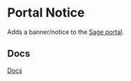 # Portal Notice

Adds a banner/notice to the [Sage portal](https://portal.sagecontinuum.org/).

## Docs
[Docs](./docs/usage.md)